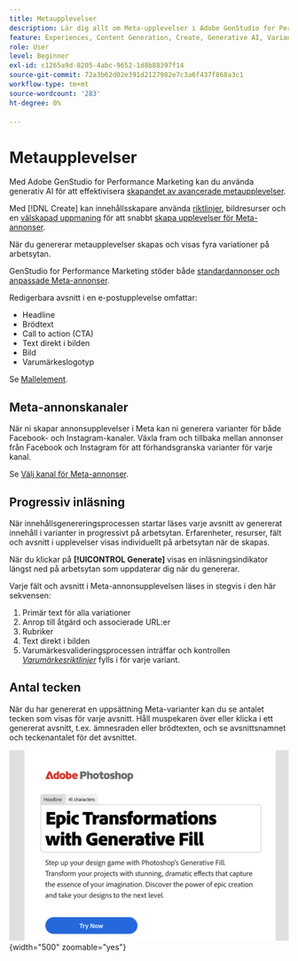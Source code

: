 ```yaml
---
title: Metaupplevelser
description: Lär dig allt om Meta-upplevelser i Adobe GenStudio for Performance Marketing.
feature: Experiences, Content Generation, Create, Generative AI, Variant Generation
role: User
level: Beginner
exl-id: c1265a9d-8205-4abc-9652-1d8b88397f14
source-git-commit: 72a3b62d02e391d2127982e7c3a6f437f868a3c1
workflow-type: tm+mt
source-wordcount: '283'
ht-degree: 0%

---
```


# Metaupplevelser

Med Adobe GenStudio for Performance Marketing kan du använda generativ AI för att effektivisera [skapandet av avancerade metaupplevelser](/help/user-guide/create/create-meta-ad.md).

Med [!DNL Create] kan innehållsskapare använda [riktlinjer](/help/user-guide/guidelines/overview.md), bildresurser och en [välskapad uppmaning](/help/user-guide/effective-prompts.md) för att snabbt [skapa upplevelser för Meta-annonser](/help/user-guide/create/create-meta-ad.md).

När du genererar metaupplevelser skapas och visas fyra variationer på arbetsytan.

GenStudio for Performance Marketing stöder både [standardannonser och anpassade Meta-annonser](/help/user-guide/content/best-practices-for-templates.md#follow-channel-specific-template-guidelines).

Redigerbara avsnitt i en e-postupplevelse omfattar:

* Headline
* Brödtext
* Call to action (CTA)
* Text direkt i bilden
* Bild
* Varumärkeslogotyp

Se [Mallelement](/help/user-guide/content/use-templates.md#template-elements).

<!-- ## Meta ad capabilities

Content creators and marketers can produce brand-consistent Meta ad experiences in GenStudio for Performance Marketing. -->

## Meta-annonskanaler

När ni skapar annonsupplevelser i Meta kan ni generera varianter för både Facebook- och Instagram-kanaler. Växla fram och tillbaka mellan annonser från Facebook och Instagram för att förhandsgranska varianter för varje kanal.

Se [Välj kanal för Meta-annonser](/help/user-guide/create/create-meta-ad.md#choose-meta-ads-channel).

## Progressiv inläsning

När innehållsgenereringsprocessen startar läses varje avsnitt av genererat innehåll i varianter in progressivt på arbetsytan. Erfarenheter, resurser, fält och avsnitt i upplevelser visas individuellt på arbetsytan när de skapas.

När du klickar på **[!UICONTROL Generate]** visas en inläsningsindikator längst ned på arbetsytan som uppdaterar dig när du genererar.

Varje fält och avsnitt i Meta-annonsupplevelsen läses in stegvis i den här sekvensen:

1. Primär text för alla variationer
1. Anrop till åtgärd och associerade URL:er
1. Rubriker
1. Text direkt i bilden
1. Varumärkesvalideringsprocessen inträffar och kontrollen [_Varumärkesriktlinjer_](/help/user-guide/guidelines/brand-validation.md#brand-guidelines-check) fylls i för varje variant.

## Antal tecken

När du har genererat en uppsättning Meta-varianter kan du se antalet tecken som visas för varje avsnitt. Håll muspekaren över eller klicka i ett genererat avsnitt, t.ex. ämnesraden eller brödtexten, och se avsnittsnamnet och teckenantalet för det avsnittet.

![Antal tecken](/help/assets/character-count.png){width="500" zoomable="yes"}
